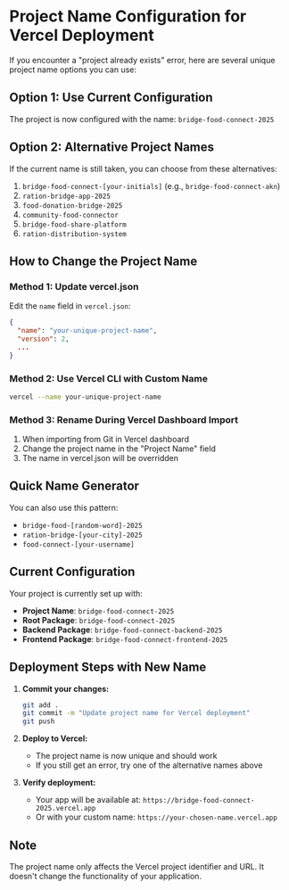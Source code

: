 # Project Name Configuration for Vercel Deployment

If you encounter a "project already exists" error, here are several unique project name options you can use:

## Option 1: Use Current Configuration
The project is now configured with the name: `bridge-food-connect-2025`

## Option 2: Alternative Project Names

If the current name is still taken, you can choose from these alternatives:

1. `bridge-food-connect-[your-initials]` (e.g., `bridge-food-connect-akn`)
2. `ration-bridge-app-2025`
3. `food-donation-bridge-2025`
4. `community-food-connector`
5. `bridge-food-share-platform`
6. `ration-distribution-system`

## How to Change the Project Name

### Method 1: Update vercel.json
Edit the `name` field in `vercel.json`:
```json
{
  "name": "your-unique-project-name",
  "version": 2,
  ...
}
```

### Method 2: Use Vercel CLI with Custom Name
```bash
vercel --name your-unique-project-name
```

### Method 3: Rename During Vercel Dashboard Import
1. When importing from Git in Vercel dashboard
2. Change the project name in the "Project Name" field
3. The name in vercel.json will be overridden

## Quick Name Generator
You can also use this pattern:
- `bridge-food-[random-word]-2025`
- `ration-bridge-[your-city]-2025`
- `food-connect-[your-username]`

## Current Configuration
Your project is currently set up with:
- **Project Name**: `bridge-food-connect-2025`
- **Root Package**: `bridge-food-connect-2025`
- **Backend Package**: `bridge-food-connect-backend-2025`
- **Frontend Package**: `bridge-food-connect-frontend-2025`

## Deployment Steps with New Name

1. **Commit your changes:**
   ```bash
   git add .
   git commit -m "Update project name for Vercel deployment"
   git push
   ```

2. **Deploy to Vercel:**
   - The project name is now unique and should work
   - If you still get an error, try one of the alternative names above

3. **Verify deployment:**
   - Your app will be available at: `https://bridge-food-connect-2025.vercel.app`
   - Or with your custom name: `https://your-chosen-name.vercel.app`

## Note
The project name only affects the Vercel project identifier and URL. It doesn't change the functionality of your application.
